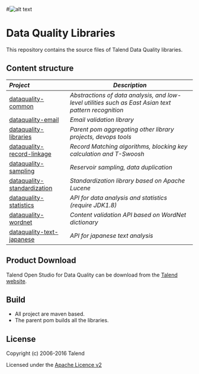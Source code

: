 
#![alt text](https://www.talend.com/wp-content/uploads/2016/07/talend-logo.png "Talend")
# Data Quality Libraries

This repository contains the source files of Talend Data Quality libraries.

## Content structure
| _Project_                                                 | _Description_                                                        |
|:----------------------------------------------------------|----------------------------------------------------------------------|
| [dataquality-common](dataquality-common)                  | *Abstractions of data analysis, and low-level utilities such as East Asian text pattern recognition* |
| [dataquality-email](dataquality-email)                    | *Email validation library*        |
| [dataquality-libraries](dataquality-libraries)            | *Parent pom aggregating other library projects, devops tools*        |
| [dataquality-record-linkage](dataquality-record-linkage)  | *Record Matching algorithms, blocking key calculation and T-Swoosh* |
| [dataquality-sampling](dataquality-sampling)              | *Reservoir sampling, data duplication*                 |
| [dataquality-standardization](dataquality-standardization)| *Standardization library based on Apache Lucene*                     |
| [dataquality-statistics](dataquality-statistics)          | *API for data analysis and statistics (require JDK1.8)*              |
| [dataquality-wordnet](dataquality-wordnet)                | *Content validation API based on WordNet dictionary*                 |
| [dataquality-text-japanese](dataquality-text-japanese)      | *API for japanese text analysis*                 |


## Product Download

Talend Open Studio for Data Quality can be download from the [Talend website](http://www.talend.com/download/talend-open-studio?qt-product_tos_download_new=2&utm_medium=communityext&utm_source=github&utm_campaign=tosdq).

## Build
- All project are maven based.
- The parent pom builds all the libraries.

## License

Copyright (c) 2006-2016 Talend

Licensed under the [Apache Licence v2](https://www.apache.org/licenses/LICENSE-2.0.txt)

